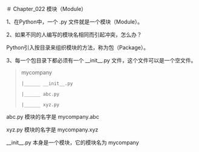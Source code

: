 ＃ Chapter_022   模块（Module）

1、在Python中，一个 .py 文件就是一个模块（Module）。

2、如果不同的人编写的模块名相同而引起冲突，怎么办？

Python引入按目录来组织模块的方法，称为包（Package）。

3、每一个包目录下都必须有一个 \_\_init\_\_.py 文件，这个文件可以是一个空文件。

> mycompany
>
>     |______ __init__.py
>
>     |______ abc.py
>
>     |______ xyz.py

abc.py 模块的名字是 mycompany.abc

xyz.py 模块的名字是 mycompany.xyz

\_\_init\_\_.py 本身是一个模块，它的模块名为 mycompany
